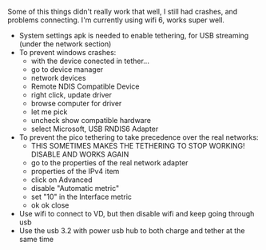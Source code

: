 Some of this things didn't really work that well, I still had crashes, and problems connecting.
I'm currently using wifi 6, works super well.

- System settings apk is needed to enable tethering, for USB streaming (under the network section)
- To prevent windows crashes:
	- with the device conected in tether...
	- go to device manager
	- network devices
	- Remote NDIS Compatible Device
	- right click, update driver
	- browse computer for driver
	- let me pick
	- uncheck show compatible hardware
	- select Microsoft, USB RNDIS6 Adapter
- To prevent the pico tethering to take precedence over the real networks:
    - THIS SOMETIMES MAKES THE TETHERING TO STOP WORKING! DISABLE AND WORKS AGAIN
    - go to the properties of the real network adapter
    - properties of the IPv4 item
    - click on Advanced
    - disable "Automatic metric"
    - set "10" in the Interface metric
    - ok ok close
- Use wifi to connect to VD, but then disable wifi and keep going through usb
- Use the usb 3.2 with power usb hub to both charge and tether at the same time
